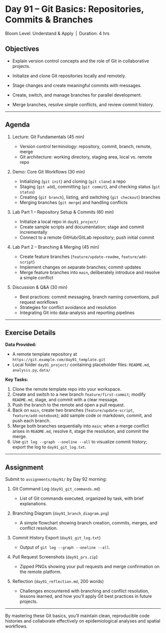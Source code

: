 # **Day 91 – Git Basics: Repositories, Commits & Branches**
  
Bloom Level: Understand & Apply | Duration: 4 hrs  

## Objectives  

- Explain version control concepts and the role of Git in collaborative projects.  

- Initialize and clone Git repositories locally and remotely.  

- Stage changes and create meaningful commits with messages.  

- Create, switch, and manage branches for parallel development.  

- Merge branches, resolve simple conflicts, and review commit history.  

---  

## Agenda  

1. Lecture: Git Fundamentals (45 min)  
   - Version control terminology: repository, commit, branch, remote, merge  
   - Git architecture: working directory, staging area, local vs. remote repo  

2. Demo: Core Git Workflows (30 min)  
   - Initializing (`git init`) and cloning (`git clone`) a repo  
   - Staging (`git add`), committing (`git commit`), and checking status (`git status`)  
   - Creating (`git branch`), listing, and switching (`git checkout`) branches  
   - Merging branches (`git merge`) and handling conflicts  

3. Lab Part 1 – Repository Setup & Commits (60 min)  
   - Initialize a local repo in `day91_project/`  
   - Create sample scripts and documentation; stage and commit incrementally  
   - Connect to a remote GitHub/GitLab repository; push initial commit  

4. Lab Part 2 – Branching & Merging (45 min)  
   - Create feature branches (`feature/update-readme`, `feature/add-script`)  
   - Implement changes on separate branches; commit updates  
   - Merge feature branches into `main`, deliberately introduce and resolve a simple conflict  

5. Discussion & Q&A (30 min)  
   - Best practices: commit messaging, branch naming conventions, pull request workflows  
   - Strategies for conflict avoidance and resolution  
   - Integrating Git into data-analysis and reporting pipelines  

---  

## Exercise Details  

**Data Provided:**  
- A remote template repository at `https://git.example.com/day91_template.git`  
- Local folder `day91_project/` containing placeholder files: `README.md`, `analysis.py`, `data/`  

**Key Tasks:**  
1. Clone the remote template repo into your workspace.  
2. Create and switch to a new branch `feature/first-commit`; modify `README.md`, stage, and commit with a clear message.  
3. Push the branch to the remote and open a pull request.  
4. Back on `main`, create two branches (`feature/update-script`, `feature/add-notebook`); add sample code or markdown, commit, and push each branch.  
5. Merge both branches sequentially into `main`; when a merge conflict arises in `README.md`, resolve it, stage the resolution, and commit the merge.  
6. Use `git log --graph --oneline --all` to visualize commit history; export the log to `day91_git_log.txt`.  

---  

## Assignment  

Submit to `assignments/day91/` by Day 92 morning:  

1. Git Command Log (`day91_git_commands.md`)  
   - List of Git commands executed, organized by task, with brief explanations.  

2. Branching Diagram (`day91_branch_diagram.png`)  
   - A simple flowchart showing branch creation, commits, merges, and conflict resolution.  

3. Commit History Export (`day91_git_log.txt`)  
   - Output of `git log --graph --oneline --all`.  

4. Pull Request Screenshots (`day91_prs.zip`)  
   - Zipped PNGs showing your pull requests and merge confirmation on the remote platform.  

5. Reflection (`day91_reflection.md`, 200 words)  
   - Challenges encountered with branching and conflict resolution, lessons learned, and how you’ll apply Git best practices in future projects.  

---  

By mastering these Git basics, you’ll maintain clean, reproducible code histories and collaborate effectively on epidemiological analyses and spatial workflows.

